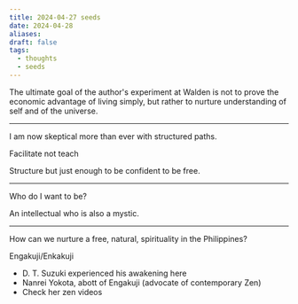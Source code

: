 ```yaml
---
title: 2024-04-27 seeds
date: 2024-04-28
aliases: 
draft: false
tags:
  - thoughts
  - seeds
---
```

The ultimate goal of the author's experiment at Walden is not to prove the economic advantage of living simply, but rather to nurture understanding of self and of the universe.

***

I am now skeptical more than ever with structured paths.

Facilitate not teach

Structure but just enough to be confident to be free.

***

Who do I want to be?

An intellectual who is also a mystic.

***

How can we nurture a free, natural, spirituality in the Philippines?

Engakuji/Enkakuji
- D. T. Suzuki experienced his awakening here
- Nanrei Yokota, abott of Engakuji (advocate of contemporary Zen)
- Check her zen videos
